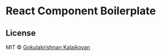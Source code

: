 # React Component Boilerplate

## License

MIT © [Gokulakrishnan Kalaikovan](https://github.com/gokulkrishh)

